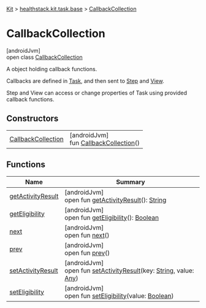 
[Kit](../../../kit.html) > [healthstack.kit.task.base](../index.html) > [CallbackCollection](index.html)



# CallbackCollection



[androidJvm]\
open class [CallbackCollection](index.html)

A object holding callback functions.



Callbacks are defined in [Task](../-task/index.html), and then sent to [Step](../-step/index.html) and [View](../-view/index.html).



Step and View can access or change properties of Task using provided callback functions.



## Constructors


| | |
|---|---|
| [CallbackCollection](-callback-collection.html) | [androidJvm]<br>fun [CallbackCollection](-callback-collection.html)() |


## Functions


| Name | Summary |
|---|---|
| [getActivityResult](get-activity-result.html) | [androidJvm]<br>open fun [getActivityResult](get-activity-result.html)(): [String](https://kotlinlang.org/api/latest/jvm/stdlib/kotlin/-string/index.html) |
| [getEligibility](get-eligibility.html) | [androidJvm]<br>open fun [getEligibility](get-eligibility.html)(): [Boolean](https://kotlinlang.org/api/latest/jvm/stdlib/kotlin/-boolean/index.html) |
| [next](next.html) | [androidJvm]<br>open fun [next](next.html)() |
| [prev](prev.html) | [androidJvm]<br>open fun [prev](prev.html)() |
| [setActivityResult](set-activity-result.html) | [androidJvm]<br>open fun [setActivityResult](set-activity-result.html)(key: [String](https://kotlinlang.org/api/latest/jvm/stdlib/kotlin/-string/index.html), value: [Any](https://kotlinlang.org/api/latest/jvm/stdlib/kotlin/-any/index.html)) |
| [setEligibility](set-eligibility.html) | [androidJvm]<br>open fun [setEligibility](set-eligibility.html)(value: [Boolean](https://kotlinlang.org/api/latest/jvm/stdlib/kotlin/-boolean/index.html)) |

